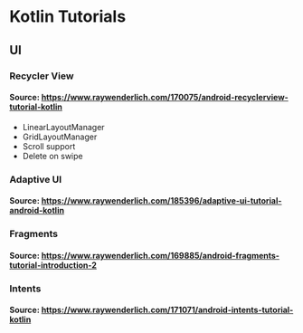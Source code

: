 # Kotlin Tutorials

## UI 

### Recycler View

#### Source: https://www.raywenderlich.com/170075/android-recyclerview-tutorial-kotlin
* LinearLayoutManager
* GridLayoutManager
* Scroll support
* Delete on swipe

### Adaptive UI

#### Source: https://www.raywenderlich.com/185396/adaptive-ui-tutorial-android-kotlin

### Fragments

#### Source: https://www.raywenderlich.com/169885/android-fragments-tutorial-introduction-2

### Intents

#### Source: https://www.raywenderlich.com/171071/android-intents-tutorial-kotlin
